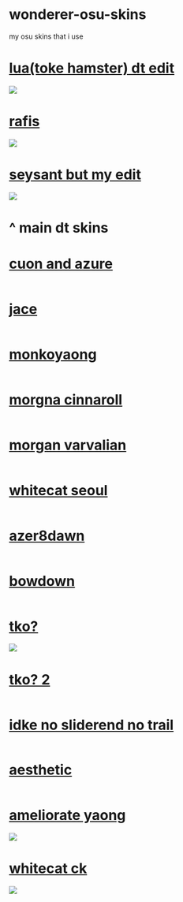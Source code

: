 # wonderer-osu-skins
my osu skins that i use

# [lua(toke hamster) dt edit](https://wonderer.s-ul.eu/9PndWNLO)
![](https://osu.ppy.sh/ss/14460595/a25d)

# [rafis](https://wonderer.s-ul.eu/tAXiDQ9a)
![](https://i.imgur.com/uAbOkbE.png)

# [seysant but my edit](https://wonderer.s-ul.eu/2sRfcVUu)
![](https://i.imgur.com/5L7yb7R.png)

# ^ main dt skins






# [cuon and azure](https://wonderer.s-ul.eu/JVpbLPC0)
![]()

# [jace](https://wonderer.s-ul.eu/Mqduh1TL)
![]()

# [monkoyaong](https://wonderer.s-ul.eu/lQuZqc3F)
![]()

# [morgna cinnaroll](https://wonderer.s-ul.eu/H3t2u0uf)
![]()

# [morgan varvalian](https://wonderer.s-ul.eu/plTTBH7J)
![]()

# [whitecat seoul](http://puu.sh/wbUqh/f06e03e683.osk)
![]()

# [azer8dawn](https://www.dropbox.com/s/ydin4ern2eb4ev2/%23azer8dawn.osk?dl=1)
![]()

# [bowdown](https://www.dropbox.com/s/0f0filgw5bj4eoo/talala%20-%20bowdown.osk?dl=1)
![]()

# [tko?](https://wonderer.s-ul.eu/CItfrmpg)
![](https://i.imgur.com/SAhsFWn.png)

# [tko? 2](https://www.dropbox.com/s/6dfljlmhty86o7r/tko.osk?dl=1)
![]()

# [idke no sliderend no trail](https://www.dropbox.com/s/6bwhpqqjcgul33c/idke%20colour%2Bopaque.osk?dl=1)
![]()

# [aesthetic](https://www.dropbox.com/s/x61c9ditrcsqxsv/Aesthetic%201.3%20%28Ring%29.osk?dl=1)
![]()

# [ameliorate yaong](https://wonderer.s-ul.eu/YVpgFkEM)
![](https://i.imgur.com/u2EnxK3.png)









# [whitecat ck](https://www.dropbox.com/s/47obrwg9f8fgzyd/-%20%20%20%20%20%20%20%20%23%20WhiteCat%20%281.0%29%20%E3%80%8ECK%E3%80%8F%20%23-.osk?raw=1)
![](https://i.imgur.com/IxyB255.png)
